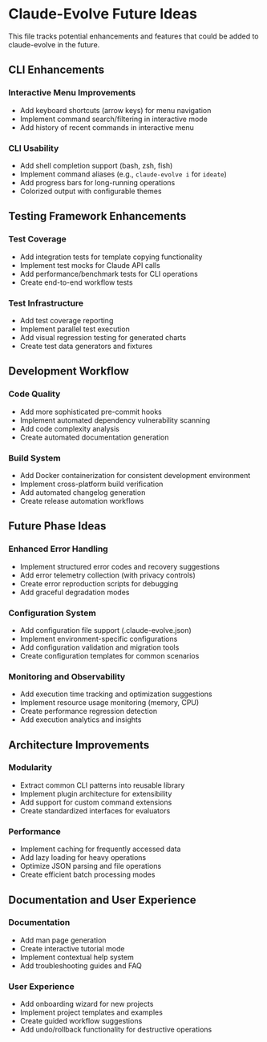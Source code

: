 # Claude-Evolve Future Ideas

This file tracks potential enhancements and features that could be added to claude-evolve in the future.

## CLI Enhancements

### Interactive Menu Improvements

- Add keyboard shortcuts (arrow keys) for menu navigation
- Implement command search/filtering in interactive mode
- Add history of recent commands in interactive menu

### CLI Usability

- Add shell completion support (bash, zsh, fish)
- Implement command aliases (e.g., `claude-evolve i` for `ideate`)
- Add progress bars for long-running operations
- Colorized output with configurable themes

## Testing Framework Enhancements

### Test Coverage

- Add integration tests for template copying functionality
- Implement test mocks for Claude API calls
- Add performance/benchmark tests for CLI operations
- Create end-to-end workflow tests

### Test Infrastructure

- Add test coverage reporting
- Implement parallel test execution
- Add visual regression testing for generated charts
- Create test data generators and fixtures

## Development Workflow

### Code Quality

- Add more sophisticated pre-commit hooks
- Implement automated dependency vulnerability scanning
- Add code complexity analysis
- Create automated documentation generation

### Build System

- Add Docker containerization for consistent development environment
- Implement cross-platform build verification
- Add automated changelog generation
- Create release automation workflows

## Future Phase Ideas

### Enhanced Error Handling

- Implement structured error codes and recovery suggestions
- Add error telemetry collection (with privacy controls)
- Create error reproduction scripts for debugging
- Add graceful degradation modes

### Configuration System

- Add configuration file support (.claude-evolve.json)
- Implement environment-specific configurations
- Add configuration validation and migration tools
- Create configuration templates for common scenarios

### Monitoring and Observability

- Add execution time tracking and optimization suggestions
- Implement resource usage monitoring (memory, CPU)
- Create performance regression detection
- Add execution analytics and insights

## Architecture Improvements

### Modularity

- Extract common CLI patterns into reusable library
- Implement plugin architecture for extensibility
- Add support for custom command extensions
- Create standardized interfaces for evaluators

### Performance

- Implement caching for frequently accessed data
- Add lazy loading for heavy operations
- Optimize JSON parsing and file operations
- Create efficient batch processing modes

## Documentation and User Experience

### Documentation

- Add man page generation
- Create interactive tutorial mode
- Implement contextual help system
- Add troubleshooting guides and FAQ

### User Experience

- Add onboarding wizard for new projects
- Implement project templates and examples
- Create guided workflow suggestions
- Add undo/rollback functionality for destructive operations
